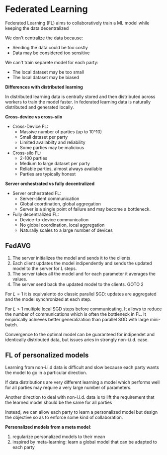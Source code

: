 # Federated Learning

Federated Learning (FL) aims to collaboratively train a ML model while keeping the data
decentralized

We don't centralize the data because:

- Sending the data could be too costly
- Data may be considered too sensitive

We can't train separete model for each party:

- The local dataset may be too small
- The local dataset may be biased

**Differences with distributed learning**

In distributed learning data is centrally stored and then distributed across workers to train the model faster.
In federated learning data is naturally distributed and generated locally.

**Cross-device vs cross-silo**

- Cross-Device FL:
    - Massive number of parties (up to 10^10)
    - Small dataset per party
    - Limited availabilty and reliability
    - Some parties may be malicious
- Cross-silo FL:
    - 2-100 parties
    - Medium to large dataset per party
    - Reliable parties, almost always available
    - Parties are typically honest

**Server orchestrated vs fully decentralized**

- Server orchestrated FL:
    - Server-client communication
    - Global coordination, global aggregation
    - Server is a single point of failure and may become a bottleneck.
- Fully decentralized FL:
    - Device-to-device communication
    - No global coordination, local aggregation
    - Naturally scales to a large number of devices

## FedAVG

1. The server initializes the model and sends it to the clients.
2. Each client updates the model indipendently and sends the updated model to the server for $L$ steps.
3. The server takes all the model and for each parameter it averages the values.
4. The server send back the updated model to the clients. GOTO 2

For $L = 1$ it is equivalento do classic parallel SGD: updates are aggregated and the model synchronized at each step.

For $L > 1$ multiple local SGD steps before communicating. It allows to reduce the number of communications which is often the bottleneck in FL.
It empirically achieves better generalization than parallel SGD with large mini-batch.

Convergence to the optimal model can be guaranteed for indipendet and identically distributed data, but issues aries in strongly non-i.i.d. case.

## FL of personalized models

Learning from non-i.i.d data is difficult and slow because each party wants the model to go in a particular direction.

If data distributions are very different learning a model which performs well for all parties may require a very large number of parameters.

Another direction to deal with non-i.i.d. data is to lift the requirement that the learned model should be the same for all parties

Instead, we can allow each party to learn a personalized model but design the objective so as to enforce some kind of collaboration.

**Personalized models from a meta model**:

1. regularize personalized models to their mean
2. inspired by meta-learning: learn a global model that can be adapted to each party


